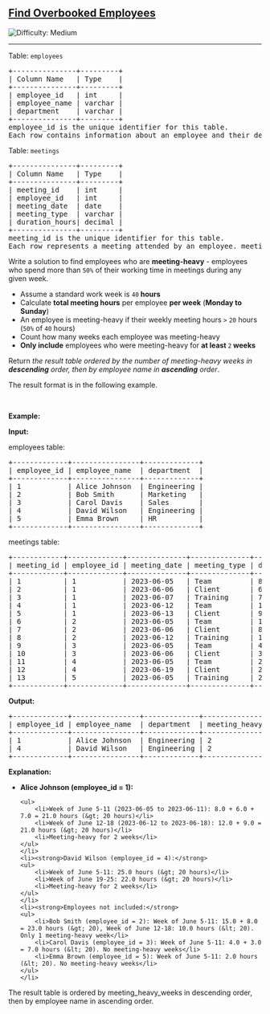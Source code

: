 <h2><a href="https://leetcode.com/problems/find-overbooked-employees">Find Overbooked Employees</a></h2> <img src='https://img.shields.io/badge/Difficulty-Medium-orange' alt='Difficulty: Medium' /><hr><p>Table: <code>employees</code></p>

<pre>
+---------------+---------+
| Column Name   | Type    |
+---------------+---------+
| employee_id   | int     |
| employee_name | varchar |
| department    | varchar |
+---------------+---------+
employee_id is the unique identifier for this table.
Each row contains information about an employee and their department.
</pre>

<p>Table: <code>meetings</code></p>

<pre>
+---------------+---------+
| Column Name   | Type    |
+---------------+---------+
| meeting_id    | int     |
| employee_id   | int     |
| meeting_date  | date    |
| meeting_type  | varchar |
| duration_hours| decimal |
+---------------+---------+
meeting_id is the unique identifier for this table.
Each row represents a meeting attended by an employee. meeting_type can be &#39;Team&#39;, &#39;Client&#39;, or &#39;Training&#39;.
</pre>

<p>Write a solution to find employees who are <strong>meeting-heavy</strong> - employees who spend more than <code>50%</code> of their working time in meetings during any given week.</p>

<ul>
	<li>Assume a standard work week is <code>40</code><strong> hours</strong></li>
	<li>Calculate <strong>total meeting hours</strong> per employee <strong>per week</strong> (<strong>Monday to Sunday</strong>)</li>
	<li>An employee is meeting-heavy if their weekly meeting hours <code>&gt;</code> <code>20</code> hours (<code>50%</code> of <code>40</code> hours)</li>
	<li>Count how many weeks each employee was meeting-heavy</li>
	<li><strong>Only include</strong> employees who were meeting-heavy for <strong>at least </strong><code>2</code><strong> weeks</strong></li>
</ul>

<p>Return <em>the result table ordered by the number of meeting-heavy weeks in <strong>descending</strong> order, then by employee name in <strong>ascending</strong> order</em>.</p>

<p>The result format is in the following example.</p>

<p>&nbsp;</p>
<p><strong class="example">Example:</strong></p>

<div class="example-block">
<p><strong>Input:</strong></p>

<p>employees table:</p>

<pre class="example-io">
+-------------+----------------+-------------+
| employee_id | employee_name  | department  |
+-------------+----------------+-------------+
| 1           | Alice Johnson  | Engineering |
| 2           | Bob Smith      | Marketing   |
| 3           | Carol Davis    | Sales       |
| 4           | David Wilson   | Engineering |
| 5           | Emma Brown     | HR          |
+-------------+----------------+-------------+
</pre>

<p>meetings table:</p>

<pre class="example-io">
+------------+-------------+--------------+--------------+----------------+
| meeting_id | employee_id | meeting_date | meeting_type | duration_hours |
+------------+-------------+--------------+--------------+----------------+
| 1          | 1           | 2023-06-05   | Team         | 8.0            |
| 2          | 1           | 2023-06-06   | Client       | 6.0            |
| 3          | 1           | 2023-06-07   | Training     | 7.0            |
| 4          | 1           | 2023-06-12   | Team         | 12.0           |
| 5          | 1           | 2023-06-13   | Client       | 9.0            |
| 6          | 2           | 2023-06-05   | Team         | 15.0           |
| 7          | 2           | 2023-06-06   | Client       | 8.0            |
| 8          | 2           | 2023-06-12   | Training     | 10.0           |
| 9          | 3           | 2023-06-05   | Team         | 4.0            |
| 10         | 3           | 2023-06-06   | Client       | 3.0            |
| 11         | 4           | 2023-06-05   | Team         | 25.0           |
| 12         | 4           | 2023-06-19   | Client       | 22.0           |
| 13         | 5           | 2023-06-05   | Training     | 2.0            |
+------------+-------------+--------------+--------------+----------------+
</pre>

<p><strong>Output:</strong></p>

<pre class="example-io">
+-------------+----------------+-------------+---------------------+
| employee_id | employee_name  | department  | meeting_heavy_weeks |
+-------------+----------------+-------------+---------------------+
| 1           | Alice Johnson  | Engineering | 2                   |
| 4           | David Wilson   | Engineering | 2                   |
+-------------+----------------+-------------+---------------------+
</pre>

<p><strong>Explanation:</strong></p>

<ul>
	<li><strong>Alice Johnson (employee_id = 1):</strong>

	<ul>
		<li>Week of June 5-11 (2023-06-05 to 2023-06-11): 8.0 + 6.0 + 7.0 = 21.0 hours (&gt; 20 hours)</li>
		<li>Week of June 12-18 (2023-06-12 to 2023-06-18): 12.0 + 9.0 = 21.0 hours (&gt; 20 hours)</li>
		<li>Meeting-heavy for 2 weeks</li>
	</ul>
	</li>
	<li><strong>David Wilson (employee_id = 4):</strong>
	<ul>
		<li>Week of June 5-11: 25.0 hours (&gt; 20 hours)</li>
		<li>Week of June 19-25: 22.0 hours (&gt; 20 hours)</li>
		<li>Meeting-heavy for 2 weeks</li>
	</ul>
	</li>
	<li><strong>Employees not included:</strong>
	<ul>
		<li>Bob Smith (employee_id = 2): Week of June 5-11: 15.0 + 8.0 = 23.0 hours (&gt; 20), Week of June 12-18: 10.0 hours (&lt; 20). Only 1 meeting-heavy week</li>
		<li>Carol Davis (employee_id = 3): Week of June 5-11: 4.0 + 3.0 = 7.0 hours (&lt; 20). No meeting-heavy weeks</li>
		<li>Emma Brown (employee_id = 5): Week of June 5-11: 2.0 hours (&lt; 20). No meeting-heavy weeks</li>
	</ul>
	</li>
</ul>

<p>The result table is ordered by meeting_heavy_weeks in descending order, then by employee name in ascending order.</p>
</div>

